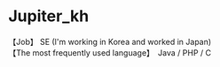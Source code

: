 # Jupiter_kh
【Job】 SE (I'm working in Korea and worked in Japan) <br>
【The most frequently used language】　Java / PHP / C <br>
